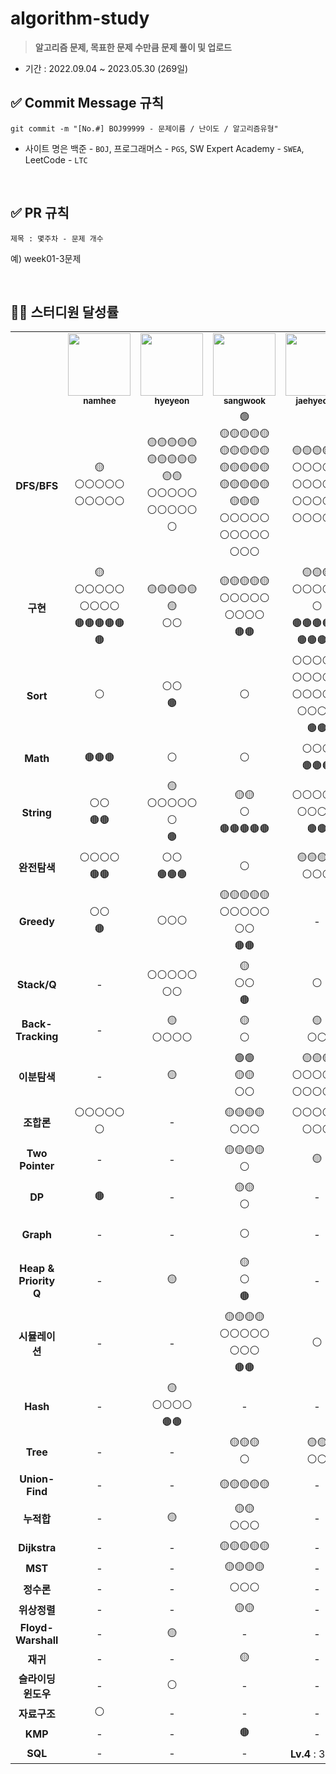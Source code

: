 # algorithm-study

> **알고리즘 문제, 목표한 문제 수만큼 문제 풀이 및 업로드**

- 기간 : 2022.09.04 ~ 2023.05.30 (269일)

## ✅ Commit Message 규칙

```
git commit -m "[No.#] BOJ99999 - 문제이름 / 난이도 / 알고리즘유형"
```

- 사이트 명은 백준 - `BOJ`, 프로그래머스 - `PGS`, SW Expert Academy - `SWEA`, LeetCode - `LTC`

<br/>

## ✅ PR 규칙

```
제목 : 몇주차 - 문제 개수
```

예) week01-3문제

<br/>

## 👨‍💻 스터디원 달성률

<table>
  <tr>
    <td></td>   
    <td align="center">
      <a href="https://github.com/nhee0410">
      <img src="https://avatars.githubusercontent.com/u/49919262?v=4?s=100" width="100px;" alt="">
      <br>
      <a href="https://github.com/nhee0410"><sub><b>namhee</b>
    </td>    
    <td align="center">
      <a href="https://github.com/henginthere">
      <img src="https://avatars.githubusercontent.com/henginthere" width="100px;" alt="">
      <br>
      <a href="https://github.com/henginthere"><sub><b>hyeyeon</b>
    </td>
     <td align="center">
      <a href="https://github.com/jdsaeyqo">
      <img src="https://avatars.githubusercontent.com/jdsaeyqo" width="100px;" alt="">
      <br>
      <a href="https://github.com/jdsaeyqo"><sub><b>sangwook</b>
    </td>       
    <td align="center">
      <a href="https://github.com/forlivd">
      <img src="https://avatars.githubusercontent.com/forlivd" width="100px;" alt="">
      <br>
      <a href="https://github.com/forlivd"><sub><b>jaehyeong</b>
    </td>
    <td align="center">
      <a href="https://github.com/JeongBJ">
      <img src="https://avatars.githubusercontent.com/JeongBJ" width="100px;" alt="">
      <br>
      <a href="https://github.com/JeongBJ"><sub><b>bongjin</b>
    </td>
    <td align="center">
      <a href="https://github.com/SangWoo-Han97">
      <img src="https://avatars.githubusercontent.com/SangWoo-Han97" width="100px;" alt="">
      <br>
      <a href="https://github.com/SangWoo-Han97"><sub><b>sangwoo</b>
    </td>    
  </tr>
  <tr>
    <td align="center"><b>DFS/BFS</b></td> <!-- 6/145 -->
    <td align="center">🟡<br/>⚪⚪⚪⚪⚪<br/>⚪⚪⚪⚪⚪</td>
    <td align="center">🟡🟡🟡🟡🟡<br/>🟡🟡🟡🟡🟡<br/>🟡🟡<br/>⚪⚪⚪⚪⚪<br/>⚪⚪⚪⚪⚪<br/>⚪</td>
    <td align="center">🟢<br/>🟡🟡🟡🟡🟡<br/>🟡🟡🟡🟡🟡<br/>🟡🟡🟡🟡🟡<br/>🟡🟡🟡🟡🟡<br/>🟡🟡🟡<br/>⚪⚪⚪⚪⚪<br/>⚪⚪⚪⚪⚪<br/>⚪⚪⚪</td>        
    <td align="center">🟡🟡🟡🟡🟡<br/>⚪⚪⚪⚪⚪<br/>⚪⚪⚪⚪⚪<br/>⚪⚪⚪⚪⚪<br/>⚪⚪⚪⚪⚪</td>
    <td align="center">🟡🟡🟡🟡🟡<br/>🟡🟡🟡🟡🟡<br/>🟡🟡🟡🟡<br/>⚪⚪⚪⚪⚪<br/>⚪⚪⚪⚪⚪<br/>⚪⚪⚪⚪⚪<br/>⚪⚪⚪⚪⚪<br/>⚪</td>
    <td align="center">🟢🟢<br/>🟡🟡🟡🟡🟡<br/>⚪⚪⚪⚪⚪<br/>⚪⚪</td>
  </tr>
  <tr>
    <td align="center"><b>구현</b></td> <!-- 6/78 -->
    <td align="center">🟡<br/>⚪⚪⚪⚪⚪<br/>⚪⚪⚪⚪<br/>🟤🟤🟤🟤🟤<br/>🟤</td>
    <td align="center">🟡🟡🟡🟡🟡<br/>🟡<br/>⚪⚪</td>
    <td align="center">🟡🟡🟡🟡🟡<br/>⚪⚪⚪⚪⚪<br/>⚪⚪⚪⚪<br/>🟤🟤</td>
    <td align="center">🟡🟡🟡<br/>⚪⚪⚪⚪⚪<br/>⚪<br/>🟤🟤🟤🟤🟤<br/>🟤🟤🟤🟤</td>
    <td align="center">🟤</td>    
    <td align="center">🟢<br/>🟡🟡🟡🟡🟡<br/>🟡🟡🟡🟡🟡<br/>🟡🟡🟡🟡🟡<br/>⚪⚪⚪</td>
  </tr>
  <tr>
    <td align="center"><b>Sort</b></td> <!-- 6/28 -->
    <td align="center">⚪</td>
    <td align="center">⚪⚪<br/>🟤</td>
    <td align="center">⚪</td>        
    <td align="center">⚪⚪⚪⚪⚪<br/>⚪⚪⚪⚪⚪<br/>⚪⚪⚪⚪⚪<br/>⚪⚪⚪⚪<br/>🟤🟤</td>
    <td align="center">⚪</td>          
    <td align="center">🟤</td>
  </tr>  
  <tr>
    <td align="center"><b>Math</b></td> <!-- 6/16 -->
    <td align="center">🟤🟤🟤</td>
    <td align="center">⚪</td>
    <td align="center">⚪</td>        
    <td align="center">⚪⚪⚪</br>🟤🟤🟤</td>
    <td align="center">🟤</td>        
    <td align="center">⚪⚪<br/>🟤🟤</td>
  </tr>     
  <tr>
    <td align="center"><b>String</b></td> <!-- 5/35 -->
    <td align="center">⚪⚪<br/>🟤🟤</td>
    <td align="center">🟡<br/>⚪⚪⚪⚪⚪<br/>⚪<br/>🟤</td>
    <td align="center">🟡🟡<br/>⚪<br/>🟤🟤🟤🟤🟤</td>        
    <td align="center">⚪⚪⚪⚪⚪<br/>⚪⚪⚪⚪<br/>🟤🟤</td>
    <td align="center">-</td>    
    <td align="center">🟡🟡🟡<br/>⚪</td>             
  </tr>          
  <tr>
    <td align="center"><b>완전탐색</b></td> <!-- 5/25 -->
    <td align="center">⚪⚪⚪⚪<br/>🟤🟤</td>
    <td align="center">⚪⚪<br/>🟤🟤🟤</td>
    <td align="center">⚪</td>        
    <td align="center">🟡🟡🟡🟡<br/>⚪⚪⚪</td>
    <td align="center">-</td>                 
    <td align="center">⚪⚪⚪<br/>🟤🟤🟤</td>
  </tr>    
  <tr>
    <td align="center"><b>Greedy</b></td> <!-- 5/35 -->
    <td align="center">⚪⚪<br/>🟤</td>
    <td align="center">⚪⚪⚪</td>
    <td align="center">🟡🟡🟡🟡🟡<br/>⚪⚪⚪⚪⚪<br/>⚪⚪<br/>🟤🟤</td>        
    <td align="center">-</td>
    <td align="center">🟡🟡🟡🟡<br/>⚪⚪⚪⚪⚪<br/>🟤🟤🟤🟤</td>     
    <td align="center">⚪⚪</td>   
  </tr>  
  <tr>
    <td align="center"><b>Stack/Q</b></td> <!-- 5/15 -->
    <td align="center">-</td>
    <td align="center">⚪⚪⚪⚪⚪<br/>⚪⚪</td>
    <td align="center">🟡<br/>⚪⚪<br/>🟤</td>        
    <td align="center">⚪</td>
    <td align="center">⚪</td>    
    <td align="center">⚪<br/>🟤</td>              
  </tr>  
  <tr>
    <td align="center"><b>Back-Tracking</b></td> <!-- 4/14 -->
    <td align="center">-</td>
    <td align="center">🟡<br/>⚪⚪⚪⚪</td>
    <td align="center">🟡<br/>⚪</td>        
    <td align="center">🟡<br/>⚪⚪</td>
    <td align="center">🟡<br/>⚪⚪⚪</td>    
    <td align="center">-</td>    
  </tr>        
  <tr>
    <td align="center"><b>이분탐색</b></td> <!-- 3/20 -->
    <td align="center">-</td>
    <td align="center">🟡</td>
    <td align="center">🟢🟢<br/>🟡🟡<br/>⚪⚪</td>        
    <td align="center">🟡🟡🟡<br/>⚪⚪⚪⚪⚪<br/>⚪⚪⚪⚪⚪</td>
    <td align="center">-</td>
    <td align="center">-</td>    
  </tr> 
  <tr>
    <td align="center"><b>조합론</b></td> <!-- 3/21 -->
    <td align="center">⚪⚪⚪⚪⚪<br/>⚪</td>
    <td align="center">-</td>
    <td align="center">🟡🟡🟡🟡<br/>⚪⚪⚪</td>        
    <td align="center">⚪⚪⚪⚪⚪<br/>⚪⚪⚪</td>
    <td align="center">-</td>
    <td align="center">-</td>    
  </tr>  
  <tr>
    <td align="center"><b>Two Pointer</b></td> <!-- 3/7 -->
    <td align="center">-</td>
    <td align="center">-</td>
    <td align="center">🟡🟡🟡🟡<br/>⚪</td>        
    <td align="center">🟡</td>
    <td align="center">-</td>    
    <td align="center">🟡</td>    
  </tr>        
  <tr>
    <td align="center"><b>DP</b></td> <!-- 3/8 -->
    <td align="center">🟤</td>
    <td align="center">-</td>
    <td align="center">🟡🟡<br/>⚪</td>        
    <td align="center">-</td>
    <td align="center">⚪⚪</td>    
    <td align="center">🟡⚪</td>    
  </tr>  
  <tr>
    <td align="center"><b>Graph</b></td> <!-- 3/5 -->
    <td align="center">-</td>
    <td align="center">-</td>
    <td align="center">⚪</td>        
    <td align="center">-</td>
    <td align="center">🟡</td>    
    <td align="center">🟡🟡<br/>⚪</td>    
  </tr>      
  <tr>
    <td align="center"><b>Heap &<br/>Priority Q</b></td> <!-- 3/5 -->
    <td align="center">-</td>
    <td align="center">🟡</td>
    <td align="center">🟡<br/>⚪<br/>🟤</td>        
    <td align="center">-</td>
    <td align="center">-</td>    
    <td align="center">⚪</td>  
  </tr>  
  <tr>
    <td align="center"><b>시뮬레이션</b></td> <!-- 2/15 -->
    <td align="center">-</td>
    <td align="center">-</td>
    <td align="center">🟡🟡🟡🟡<br/>⚪⚪⚪⚪⚪<br/>⚪⚪⚪<br/>🟤🟤</td>        
    <td align="center">⚪</td>
    <td align="center">-</td>     
    <td align="center">-</td>   
  </tr>  
  <tr>
    <td align="center"><b>Hash</b></td> <!-- 2/10 -->
    <td align="center">-</td>
    <td align="center">🟡<br/>⚪⚪⚪⚪<br/>🟤🟤</td>
    <td align="center">-</td>        
    <td align="center">-</td>
    <td align="center">-</td>      
    <td align="center">🟡⚪🟤</td>  
  </tr>
  <tr>
    <td align="center"><b>Tree</b></td> <!-- 2/8 -->
    <td align="center">-</td>
    <td align="center">-</td>
    <td align="center">🟡🟡🟡<br/>⚪</td>        
    <td align="center">🟡🟡<br/>⚪⚪</td>
    <td align="center">-</td>
    <td align="center">-</td>    
  </tr>   
  <tr>
    <td align="center"><b>Union-Find</b></td> <!-- 2/6 -->
    <td align="center">-</td>
    <td align="center">-</td>
    <td align="center">🟡🟡🟡🟡🟡</td>        
    <td align="center">-</td>
    <td align="center">🟡</td>    
    <td align="center">-</td>    
  </tr>      
  <tr>
    <td align="center"><b>누적합</b></td> <!-- 2/6 -->
    <td align="center">-</td>
    <td align="center">🟡</td>
    <td align="center">🟡🟡<br/>⚪⚪⚪</td>        
    <td align="center">-</td>
    <td align="center">-</td>
    <td align="center">-</td>    
  </tr>   
  <tr>
    <td align="center"><b>Dijkstra</b></td> <!-- 1/5 -->
    <td align="center">-</td>
    <td align="center">-</td>
    <td align="center">🟡🟡🟡🟡🟡</td>        
    <td align="center">-</td>
    <td align="center">-</td>
    <td align="center">-</td>    
  </tr>  
  <tr>
    <td align="center"><b>MST</b></td> <!-- 1/4 -->
    <td align="center">-</td>
    <td align="center">-</td>
    <td align="center">🟡🟡🟡🟡</td>        
    <td align="center">-</td>
    <td align="center">-</td>
    <td align="center">-</td>    
  </tr>   
  <tr>
    <td align="center"><b>정수론</b></td> <!-- 1/3 -->
    <td align="center">-</td>
    <td align="center">-</td>
    <td align="center">⚪⚪⚪</td>        
    <td align="center">-</td>
    <td align="center">-</td>
    <td align="center">-</td>    
  </tr>     
  <tr>
    <td align="center"><b>위상정렬</b></td> <!-- 1/2 -->
    <td align="center">-</td>
    <td align="center">-</td>
    <td align="center">🟡🟡</td>        
    <td align="center">-</td>
    <td align="center">-</td>
    <td align="center">-</td>    
  </tr>   
  <tr>
    <td align="center"><b>Floyd-</br>Warshall</b></td> <!-- 1/1 -->
    <td align="center">-</td>
    <td align="center">🟡</td>
    <td align="center">-</td>        
    <td align="center">-</td>
    <td align="center">-</td>
    <td align="center">-</td>    
  </tr>    
  <tr>
    <td align="center"><b>재귀</b></td> <!-- 1/1 -->
    <td align="center">-</td>
    <td align="center">-</td>
    <td align="center">🟡</td>        
    <td align="center">-</td>
    <td align="center">-</td>
    <td align="center">-</td>    
  </tr>       
  <tr>
    <td align="center"><b>슬라이딩 윈도우</b></td> <!-- 1/1 -->
    <td align="center">-</td>
    <td align="center">⚪</td>
    <td align="center">-</td>        
    <td align="center">-</td>
    <td align="center">-</td>
    <td align="center">-</td>    
  </tr>   
  <tr>
    <td align="center"><b>자료구조</b></td> <!-- 1/1 -->
    <td align="center">⚪</td>
    <td align="center">-</td>
    <td align="center">-</td>        
    <td align="center">-</td>
    <td align="center">-</td>
    <td align="center">-</td>    
  </tr>            
  <tr>
    <td align="center"><b>KMP</b></td> <!-- 1/1 -->
    <td align="center">-</td>
    <td align="center">-</td>
    <td align="center">🟤</td>        
    <td align="center">-</td>
    <td align="center">-</td>
    <td align="center">-</td>    
  </tr>     
  <tr>
    <td align="center"><b>SQL</b></td> <!-- 1/1 -->
    <td align="center">-</td>
    <td align="center">-</td>
    <td align="center">-</td>        
    <td align="center"><b>Lv.4</b> : 3문제</td>
    <td align="center">-</td>
    <td align="center">-</td>    
  </tr>        
</table>
